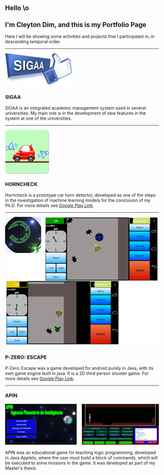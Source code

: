 ## Hello \o

## I'm Cleyton Dim, and this is my Portfolio Page

Here I will be showing some activities and projects that I participated in, in descending temporal order.
____________________________________________________________________________________________________________


![Image](sigaa.jpg)
### SIGAA

SIGAA is an integrated academic management system used in several universities. My main role is in the development of new features in the system at one of the universities.
____________________________________________________________________________________________________________

![Image](horncheck.png)

### HORNCHECK

Horncheck is a prototype car horn detector, developed as one of the steps in the investigation of machine learning models for the conclusion of my Ph.D.
For more details see [Google Play Link](https://play.google.com/store/apps/details?id=com.dimsoluts.horncheck).
____________________________________________________________________________________________________________

![Image](pzero.png)
### P-ZERO: ESCAPE

P-Zero: Escape was a game developed for android purely in Java, with its own game engine built in java. It is a 2D third person shooter game.
For more details see [Google Play Link](https://play.google.com/store/apps/details?id=dim.android.pzero).
____________________________________________________________________________________________________________

### APIN
![Image](apin.png)

APIN was an educational game for teaching logic programming, developed in Java Applets, where the user must build a block of commands, which will be executed to solve missions in the game. It was developed as part of my Master's thesis.






